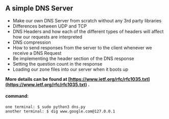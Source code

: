 ## A simple DNS Server

* Make our own DNS Server from scratch without any 3rd party libraries
* Differences between UDP and TCP
* DNS Headers and how each of the different types of headers will affect how our requests are interpreted
*  DNS compression
* How to send responses from the server to the client whenever we receive a DNS Request
* Be implementing the header section of the DNS response
* Setting the question count in the response
* Loading our zone files into our server when it boots up

**More details can be found at [https://www.ietf.org/rfc/rfc1035.txt](https://www.ietf.org/rfc/rfc1035.txt) .**

#### command:
    one terminal: $ sudo python3 dns.py
    another terminal: $ dig www.google.com@127.0.0.1
